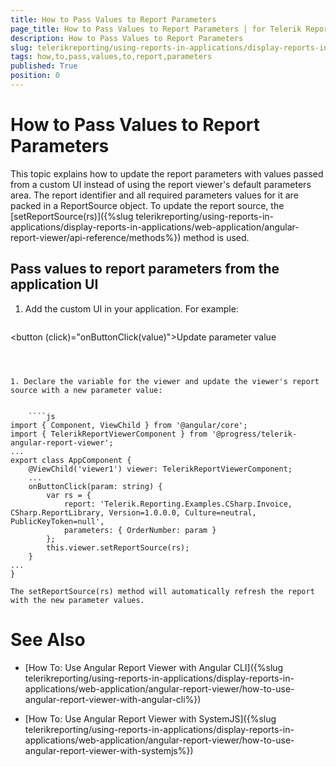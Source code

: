```yaml
---
title: How to Pass Values to Report Parameters
page_title: How to Pass Values to Report Parameters | for Telerik Reporting Documentation
description: How to Pass Values to Report Parameters
slug: telerikreporting/using-reports-in-applications/display-reports-in-applications/web-application/angular-report-viewer/customizing/how-to-pass-values-to-report-parameters
tags: how,to,pass,values,to,report,parameters
published: True
position: 0
---
```


# How to Pass Values to Report Parameters



This topic explains how to update the report parameters with values passed from a custom UI instead of using the report viewer's default          parameters area. The report identifier and all required parameters values for it are packed in a ReportSource object.         To update the report source, the [setReportSource(rs)]({%slug telerikreporting/using-reports-in-applications/display-reports-in-applications/web-application/angular-report-viewer/api-reference/methods%}) method is used.       

## Pass values to report parameters from the application UI

1. Add the custom UI in your application. For example:

	
    ````html
<button (click)="onButtonClick(value)">Update parameter value</button>
````



1. Declare the variable for the viewer and update the viewer's report source with a new parameter value:

	
    ````js
import { Component, ViewChild } from '@angular/core';
import { TelerikReportViewerComponent } from '@progress/telerik-angular-report-viewer';
...
export class AppComponent {
    @ViewChild('viewer1') viewer: TelerikReportViewerComponent;
    ...
    onButtonClick(param: string) {
        var rs = {
            report: 'Telerik.Reporting.Examples.CSharp.Invoice, CSharp.ReportLibrary, Version=1.0.0.0, Culture=neutral, PublicKeyToken=null',
            parameters: { OrderNumber: param }
        };
        this.viewer.setReportSource(rs);
    }
...
}
````

    The setReportSource(rs) method will automatically refresh the report with the new parameter values.

# See Also


 * [How To: Use Angular Report Viewer with Angular CLI]({%slug telerikreporting/using-reports-in-applications/display-reports-in-applications/web-application/angular-report-viewer/how-to-use-angular-report-viewer-with-angular-cli%})

 * [How To: Use Angular Report Viewer with SystemJS]({%slug telerikreporting/using-reports-in-applications/display-reports-in-applications/web-application/angular-report-viewer/how-to-use-angular-report-viewer-with-systemjs%})

